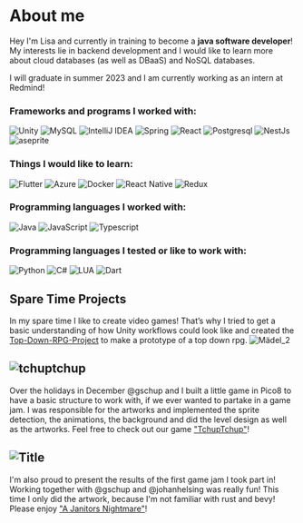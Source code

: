 # About me

Hey I'm Lisa and currently in training to become a **java software developer**! My interests lie in backend development and I would like to learn more about cloud databases (as well as DBaaS) and NoSQL databases. 

I will graduate in summer 2023 and I am currently working as an intern at Redmind! 

### Frameworks and programs I worked with:
![Unity](https://img.shields.io/badge/Unity-100000?style=for-the-badge&logo=unity&logoColor=white)
![MySQL](https://img.shields.io/badge/MySQL-00000F?style=for-the-badge&logo=mysql&logoColor=white)
![IntelliJ IDEA](https://img.shields.io/badge/IntelliJIDEA-000000.svg?style=for-the-badge&logo=intellij-idea&logoColor=white)
![Spring](https://img.shields.io/badge/Spring-6DB33F?style=for-the-badge&logo=spring&logoColor=white)
![React](https://img.shields.io/badge/React-20232A?style=for-the-badge&logo=react&logoColor=61DAFB)
![Postgresql](https://img.shields.io/badge/PostgreSQL-316192?style=for-the-badge&logo=postgresql&logoColor=white)
![NestJs](https://img.shields.io/badge/NestJS-E0234E.svg?style=for-the-badge&logo=NestJS&logoColor=white)
![aseprite](https://img.shields.io/badge/Aseprite-7D929E.svg?style=for-the-badge&logo=Aseprite&logoColor=white)

### Things I would like to learn:
![Flutter](https://img.shields.io/badge/Flutter-02569B?style=for-the-badge&logo=flutter&logoColor=white)
![Azure](https://img.shields.io/badge/Microsoft_Azure-0089D6?style=for-the-badge&logo=microsoft-azure&logoColor=white)
![Docker](https://img.shields.io/badge/docker-%230db7ed.svg?style=for-the-badge&logo=docker&logoColor=white)
![React Native](https://img.shields.io/badge/React_Native-20232A?style=for-the-badge&logo=react&logoColor=61DAFB)
![Redux](https://img.shields.io/badge/Redux-593D88?style=for-the-badge&logo=redux&logoColor=white)

### Programming languages I worked with:
![Java]( 	https://img.shields.io/badge/Java-ED8B00?style=for-the-badge&logo=java&logoColor=white)
![JavaScript](https://img.shields.io/badge/JavaScript-F7DF1E?style=for-the-badge&logo=javascript&logoColor=black)
![Typescript](https://img.shields.io/badge/TypeScript-007ACC?style=for-the-badge&logo=typescript&logoColor=white)

### Programming languages I tested or like to work with:
![Python](https://img.shields.io/badge/Python-14354C?style=for-the-badge&logo=python&logoColor=white)
![C#](https://img.shields.io/badge/C%23-239120?style=for-the-badge&logo=c-sharp&logoColor=white)
![LUA](https://img.shields.io/badge/Lua-2C2D72?style=for-the-badge&logo=lua&logoColor=white)
![Dart](https://img.shields.io/badge/Dart-0175C2?style=for-the-badge&logo=dart&logoColor=white)

## Spare Time Projects

In my spare time I like to create video games! That’s why I tried to get a basic understanding of how Unity workflows could look like and created the [Top-Down-RPG-Project](https://github.com/LisaDuente/Top-Down-RPG-Projekt) to make a prototype of a top down rpg. 
![Mädel_2](https://user-images.githubusercontent.com/88434438/156877478-ae2c7f64-e811-4e34-b4aa-5b4fe2d23a83.gif)


## ![tchuptchup](https://user-images.githubusercontent.com/88434438/156878205-7b7ce8cb-2aa0-4d52-9820-bad80efed6e8.png)

Over the holidays in December @gschup and I built a little game in Pico8 to have a basic structure to work with, if we ever wanted to partake in a game jam. I was responsible for the artworks and implemented the sprite detection, the animations, the background and did the level design as well as the artworks. Feel free to check out our game ["TchupTchup"](https://du-ente.itch.io/tchup-tchup)!

## ![Title](https://user-images.githubusercontent.com/88434438/156877907-3868420e-5bff-42fb-9a7f-e5df602e5524.png)

I'm also proud to present the results of the first game jam I took part in! Working together with @gschup and @johanhelsing was really fun! This time I only did the artwork, because I'm not familiar with rust and bevy! Please enjoy ["A Janitors Nightmare"](https://gorktheork.itch.io/bevy-jam-1-submission)!


